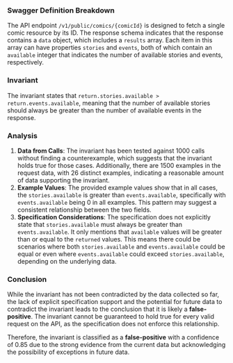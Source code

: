 ### Swagger Definition Breakdown
The API endpoint `/v1/public/comics/{comicId}` is designed to fetch a single comic resource by its ID. The response schema indicates that the response contains a `data` object, which includes a `results` array. Each item in this array can have properties `stories` and `events`, both of which contain an `available` integer that indicates the number of available stories and events, respectively.

### Invariant
The invariant states that `return.stories.available > return.events.available`, meaning that the number of available stories should always be greater than the number of available events in the response.

### Analysis
1. **Data from Calls**: The invariant has been tested against 1000 calls without finding a counterexample, which suggests that the invariant holds true for those cases. Additionally, there are 1500 examples in the request data, with 26 distinct examples, indicating a reasonable amount of data supporting the invariant.
2. **Example Values**: The provided example values show that in all cases, the `stories.available` is greater than `events.available`, specifically with `events.available` being 0 in all examples. This pattern may suggest a consistent relationship between the two fields.
3. **Specification Considerations**: The specification does not explicitly state that `stories.available` must always be greater than `events.available`. It only mentions that `available` values will be greater than or equal to the `returned` values. This means there could be scenarios where both `stories.available` and `events.available` could be equal or even where `events.available` could exceed `stories.available`, depending on the underlying data.

### Conclusion
While the invariant has not been contradicted by the data collected so far, the lack of explicit specification support and the potential for future data to contradict the invariant leads to the conclusion that it is likely a **false-positive**. The invariant cannot be guaranteed to hold true for every valid request on the API, as the specification does not enforce this relationship. 

Therefore, the invariant is classified as a **false-positive** with a confidence of 0.85 due to the strong evidence from the current data but acknowledging the possibility of exceptions in future data.
